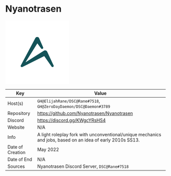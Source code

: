 # Nyanotrasen

![LOGO](logo.png)

| Key  | Value |
| ------------- | ------------- |
| Host(s) | `GH@ElijahRane/DSC@Rane#7518`, `GH@ZeroDayDaemon/DSC@Daemon#3789` |
| Repository  | https://github.com/Nyanotrasen/Nyanotrasen |
| Discord  | https://discord.gg/KWgcYRsHS4 |
| Website | N/A |
| Info | A light roleplay fork with unconventional/unique mechanics and jobs, based on an idea of early 2010s SS13. |
| Date of Creation | May 2022 |
| Date of End |  N/A |
| Sources | Nyanotrasen Discord Server, `DSC@Rane#7518` |